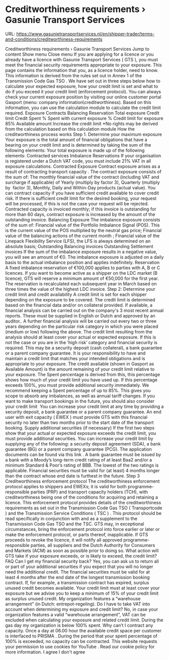 # Creditworthiness requirements › Gasunie Transport Services

URL: https://www.gasunietransportservices.nl/en/shipper-trader/terms-and-conditions/creditworthiness-requirements

Creditworthiness requirements › Gasunie Transport Services
Jump to content
Show menu
Close menu
If you are applying for a licence or you already have a licence with
Gasunie Transport Services
(
GTS
), you must meet the financial security requirements appropriate to your exposure.
This page contains the information that you, as a licence holder, need to know. This information is derived from the rules set out in Annex 1 of the
Transmission Code Gas TSO
.
We have set out in three steps below how to calculate your expected exposure, how your credit limit is set and what to do if you exceed it your credit limit (enforcement protocol).
You can always check your current exposure position by visiting our online
customer
portal Gasport (menu: company information\creditworthiness).
Based on this information, you can use the calculation module to calculate the credit limit required.
Exposure
Contracts
Balancing
Reservation
Total exposure
Credit limit
Credit
Spent %
Spent with current exposure %
Credit limit for exposure 85%
Available amount
Increase the credit limit
*No rights may be derived from the calculation based on this calculation module
How the creditworthiness process works
Step 1. Determine your maximum exposure
Your exposure is the total amount of financial obligations that have a bearing on your credit limit and is determined by taking the sum of the following elements:
Your total exposure is made up of the following elements:
Contracted services
Imbalance
Reservations
If your organisation is registered under a Dutch VAT code, you must include 21% VAT in all exposure calculations.
Contracted Exposure
Contract exposure arises as a result of contracting transport
capacity
.
The contract exposure consists of the sum of:
The monthly financial value of the contract (including VAT and surcharge if applicable) of Yearly (multiply by factor 3), Quarterly (multiply by  factor 3), Monthly, Daily and Within-Day products (actual value).
You can contract
capacity
if you have sufficient credit available to cover credit risk. If there is sufficient credit limit for the desired booking, your request will be processed, if this is not the case your request will be rejected.
Contracted capacity
is invoiced monthly; if this invoice is outstanding for more than 60 days, contract exposure is increased by the amount of the outstanding invoice.
Balancing Exposure
The imbalance exposure consists of the sum of:
Financial value of the
Portfolio Imbalance Signal (POS).
This is the current value of the POS multiplied by the neutral
gas
price;
Financial value of the
balancing actions of the current month
;
Financial value of the
Linepack Flexibility Service
(LFS), the LFS is always determined on an absolute basis;
Outstanding Balancing invoices
Outstanding
Settlement invoices
If the sum of the imbalance exposure results in a negative value, you will see an amount of €0. The imbalance exposure is adjusted on a daily basis to the actual imbalance position and applies indefinitely.
Reservation
A fixed imbalance reservation of €100,000 applies to parties with A, B or C licences.
If you want to become active as a
shipper
on the LDC market (B licence),
GTS
will reserve a minimum amount of €50,000 for the first year. The reservation is recalculated each subsequent year in March based on three times the value of the highest LDC invoice.
Step 2: Determine your credit limit and credit availability
A credit limit is set for each
shipper
depending on the exposure to be covered. The credit limit is determined based on the financial data and/or on collateral provided.
If available, a financial analysis can be carried out on the company's 3 most recent annual reports. These must be supplied in English or Dutch and approved by an auditor.. A further financial analysis will be carried out every two or three years depending on the particular risk category in which you were placed (medium or low) following the above.
The credit limit resulting from the analysis should at least cover your actual or expected exposure. If this is not the case or you are in the ‘high risk’ category and financial security is required. This may be a security deposit (cash collateral), a bank guarantee or a parent company guarantee.
It is your responsibility to have and maintain a credit limit that matches your intended obligations and is appropriate to your exposure.
The credit available (shown in Gasport as Available Amount) is the amount remaining of your credit limit relative to your exposure. The Spent percentage is derived from this, this percentage shows how much of your credit limit you have used up. If this percentage exceeds 100%, you must provide additional security immediately.
We recommend keeping a Spent percentage of up to 85%. This gives you scope to absorb any imbalances, as well as annual tariff changes. If you want to make transport bookings in the future, you should also consider your credit limit  You can increase your credit limit at any time by providing a security deposit, a bank guarantee or a parent company guarantee.
An
end user with exit capacity
(
EWEX
) must provide
GTS
with this financial security no later than two months prior to the start date of the transport booking.
Supply
additional securities (if necessary)
If the first two steps show that your actual or expected exposure exceeds the credit limit, you must provide additional securities. You can increase your credit limit by supplying any of the following: a security deposit agreement (SDA), a bank guarantee (BG) or a parent company guarantee (PCG).
The application documents can be found via this
link
.
A bank guarantee must be issued by a bank with a Moody’s long-term credit rating of at least Baa2 and/or a minimum Standard & Poor’s rating of BBB. The lowest of the two ratings is applicable.
Financial securities must be valid for
(at least) 4 months
longer than the contract whose
end date
is furthest in the future.
Step 3 Creditworthiness enforcement protocol
The creditworthiness enforcement protocol applies to shippers and EWEXs; it is valid for both programme-responsible parties (PRP) and transport
capacity
holders (TCH), with creditworthiness being one of the conditions for acquiring and retaining a licence.
This enforcement protocol provides details of the creditworthiness requirements as set out in the
Transmission
Code
Gas
TSO (
Transportcode
) and the
Transmission
Service Conditions (
TSC
)
. This protocol should be read specifically in conjunction with and as a supplement to the
Transmission
Code
Gas
TSO and the TSC.
GTS
may, in exceptional circumstances, bring the enforcement protocol into force earlier or later or make the enforcement protocol, or parts thereof, inapplicable.
If
GTS
proceeds to revoke the licence, it will notify all approved programme-responsible parties, all suppliers and the Dutch Authority for Consumers and Markets (ACM) as soon as possible prior to doing so.
What action will GTS take if your exposure exceeds, or is likely to exceed, the credit limit?
FAQ
Can I get my financial security back?
Yes, you can ask us to return all or part of your additional securities if you expect that you will no longer need the additional credit. The financial securities must be valid for at least 4 months after the
end date
of the longest
transmission
booking contract. If, for example, a
transmission
contract has expired, surplus unused credit becomes available. Your credit limit must at least cover your exposure but we advise you to keep a minimum of 15% of your credit limit as surplus unused credit.
My organization features a “warehouse arrangement” (in Dutch: entrepot-regeling). Do I have to take VAT into account when determining my exposure and credit limit?
No, in case your organization features a valid “warehouse arrangement”, VAT can be excluded when calculating your exposure and related credit limit.
During the gas day my organization is below 100% spent. Why can’t I contract any capacity.
Once a day at 06.00
hour
the available credit space per
customer
is interfaced to PRISMA . During the period that your spent percentage of 100% is exceeded, no
capacity
can be contracted.
This website requests your permission to use cookies for
YouTube
. Read our
cookie policy
for more information.
I agree
I don't agree
